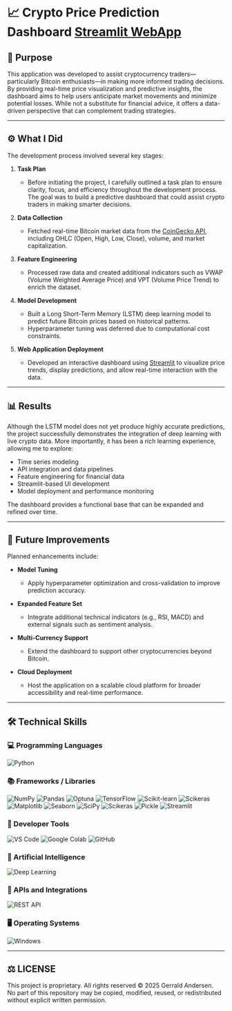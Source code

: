 # 📈 Crypto Price Prediction Dashboard [Streamlit WebApp](https://bitcoin-price-prediction-gerrald-andersen.streamlit.app/)

## 🧭 Purpose

This application was developed to assist cryptocurrency traders—particularly Bitcoin enthusiasts—in making more informed trading decisions. By providing real-time price visualization and predictive insights, the dashboard aims to help users anticipate market movements and minimize potential losses. While not a substitute for financial advice, it offers a data-driven perspective that can complement trading strategies.

---

## ⚙️ What I Did

The development process involved several key stages:
1. **Task Plan**
   - Before initiating the project, I carefully outlined a task plan to ensure clarity, focus, and efficiency throughout the development process. The goal was to build a predictive dashboard that could assist crypto traders in making smarter decisions.

2. **Data Collection**  
   - Fetched real-time Bitcoin market data from the [CoinGecko API](https://www.coingecko.com/en/api), including OHLC (Open, High, Low, Close), volume, and market capitalization.

3. **Feature Engineering**  
   - Processed raw data and created additional indicators such as VWAP (Volume Weighted Average Price) and VPT (Volume Price Trend) to enrich the dataset.

4. **Model Development**  
   - Built a Long Short-Term Memory (LSTM) deep learning model to predict future Bitcoin prices based on historical patterns.
   - Hyperparameter tuning was deferred due to computational cost constraints.

5. **Web Application Deployment**  
   - Developed an interactive dashboard using [Streamlit](https://streamlit.io/) to visualize price trends, display predictions, and allow real-time interaction with the data.

---

## 📊 Results

Although the LSTM model does not yet produce highly accurate predictions, the project successfully demonstrates the integration of deep learning with live crypto data. More importantly, it has been a rich learning experience, allowing me to explore:

- Time series modeling
- API integration and data pipelines
- Feature engineering for financial data
- Streamlit-based UI development
- Model deployment and performance monitoring

The dashboard provides a functional base that can be expanded and refined over time.

---

## 🚀 Future Improvements

Planned enhancements include:

- **Model Tuning**  
  - Apply hyperparameter optimization and cross-validation to improve prediction accuracy.

- **Expanded Feature Set**  
  - Integrate additional technical indicators (e.g., RSI, MACD) and external signals such as sentiment analysis.

- **Multi-Currency Support**  
  - Extend the dashboard to support other cryptocurrencies beyond Bitcoin.

- **Cloud Deployment**  
  - Host the application on a scalable cloud platform for broader accessibility and real-time performance.

---

## 🛠️ Technical Skills

### 💻 Programming Languages  
![Python](https://img.shields.io/badge/Python-3776AB?style=for-the-badge&logo=python&logoColor=white) 

### 📚 Frameworks / Libraries  
![NumPy](https://img.shields.io/badge/NumPy-013243?style=for-the-badge&logo=numpy&logoColor=white) ![Pandas](https://img.shields.io/badge/Pandas-150458?style=for-the-badge&logo=pandas&logoColor=white) ![Optuna](https://img.shields.io/badge/Optuna-5DADE2?style=for-the-badge) ![TensorFlow](https://img.shields.io/badge/TensorFlow-FF6F00?style=for-the-badge&logo=tensorflow&logoColor=white) ![Scikit-learn](https://img.shields.io/badge/scikit--learn-F7931E?style=for-the-badge&logo=scikit-learn&logoColor=white) ![Scikeras](https://img.shields.io/badge/Scikeras-FF5733?style=for-the-badge) ![Matplotlib](https://img.shields.io/badge/Matplotlib-11557C?style=for-the-badge&logo=matplotlib&logoColor=white) ![Seaborn](https://img.shields.io/badge/Seaborn-2E4053?style=for-the-badge) ![SciPy](https://img.shields.io/badge/SciPy-8CAAE6?style=for-the-badge&logo=scipy&logoColor=white) ![Scikeras](https://img.shields.io/badge/Scikeras-FF5733?style=for-the-badge) ![Pickle](https://img.shields.io/badge/Pickle-7D3C98?style=for-the-badge) ![Streamlit](https://img.shields.io/badge/Streamlit-FF4B4B?style=for-the-badge&logo=streamlit&logoColor=white)
### 🧰 Developer Tools  
![VS Code](https://img.shields.io/badge/VS%20Code-007ACC?style=for-the-badge&logo=visual-studio-code&logoColor=white) ![Google Colab](https://img.shields.io/badge/Google%20Colab-F9AB00?style=for-the-badge&logo=google-colab&logoColor=black) ![GitHub](https://img.shields.io/badge/GitHub-181717?style=for-the-badge&logo=github&logoColor=white) 

### 🤖 Artificial Intelligence  
![Deep Learning](https://img.shields.io/badge/Deep%20Learning-8E44AD?style=for-the-badge)

### 🔌 APIs and Integrations  
![REST API](https://img.shields.io/badge/REST%20API-4CAF50?style=for-the-badge)

### 🖥️ Operating Systems  
![Windows](https://img.shields.io/badge/Windows-0078D6?style=for-the-badge&logo=windows&logoColor=white)

---

## ⚖️ LICENSE

This project is proprietary. All rights reserved © 2025 Gerrald Andersen.  
No part of this repository may be copied, modified, reused, or redistributed without explicit written permission.




